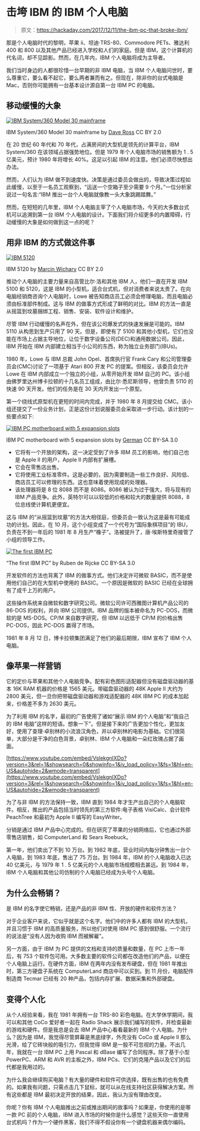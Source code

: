 # 击垮 IBM 的 IBM 个人电脑

> 原文：<https://hackaday.com/2017/12/11/the-ibm-pc-that-broke-ibm/>

那是个人电脑时代的黎明，苹果 ii、坦迪·TRS-80、Commodore PETs、雅达利 400 和 800 以及其他产品已经进入学校和人们的家庭。但是 IBM，这个计算机的代名词，却不见踪影。然而，在几年内，IBM 个人电脑将成为主导者。

我们当时身边的人都很珍惜一台早期的非 IBM 电脑，当 IBM 个人电脑问世时，要么尊重它，要么看不起它，要么两者兼而有之。但现在，除非你的台式电脑是 Mac，否则你可能拥有一台基本设计源自第一台 IBM PC 的电脑。

## 移动缓慢的大象

[![IBM System/360 Model 30 mainframe](img/020cbe4c2c6b8549c180b02395249611.png)](https://hackaday.com/wp-content/uploads/2017/12/ibm_system360_model_30.jpg)

IBM System/360 Model 30 mainframe by [Dave Ross](http://www.flickr.com/people/7153479@N07) CC BY 2.0

在 20 世纪 60 年代和 70 年代，占满房间的大型机是领先的计算平台，IBM System/360 在该领域占据强势地位。但是 1979 年个人电脑市场的销售额为 1 . 5 亿美元，预计 1980 年将增长 40%。这足以引起 IBM 的注意。他们必须尽快想出办法。

然而，人们认为 IBM 做不到速度快。决策是通过委员会做出的，导致决策过程如此缓慢，以至于一名员工观察到，“运送一个空箱子至少需要 9 个月。”一位分析家说过一句名言:“IBM 推出一台个人电脑就像教一头大象跳踢踏舞。”

然而，在短短的几年里，IBM 个人电脑主宰了个人电脑市场，今天的大多数台式机可以追溯到第一台 IBM 个人电脑的设计。下面我们将介绍更多的内置障碍，行动缓慢的大象是如何做到这一点的呢？

## 用非 IBM 的方式做这件事

[![IBM 5120](img/36a71bcbe13fe033af13b8407fe69e09.png)](https://hackaday.com/wp-content/uploads/2017/12/ibm_5120.jpg)

IBM 5120 by [Marcin Wichary](https://www.flickr.com/people/8399025@N07) CC BY 2.0

推动个人电脑的主要力量来自高管比尔·洛和其他 IBM 人，他们一直在开发 IBM 5100 和 5120，这是 IBM 的小型机，适合台式机，但对消费者来说太贵了。在向电脑经销商咨询个人电脑时，Lowe 被告知商店员工必须会修理电脑，而且电脑必须由标准部件制成。这与 IBM 的做事方式形成了鲜明的对比。IBM 的方法一直是从摇篮到坟墓捆绑工程、销售、安装、软件设计和维护。

尽管 IBM 行动缓慢的名声在外，但在该公司爆发式的快速发展是可能的。IBM 5110 从构思到生产只用了 90 天。但是，即使有了 5100 和其他小型机，它们也没能在市场上占据主导地位，让位于数字设备公司(DEC)和通用数据公司。因此，IBM 开始在 IBM 内部建立相当于小公司的东西，称为独立业务部门(IBUs)。

1980 年，Lowe 与 IBM 总裁 John Opel、首席执行官 Frank Cary 和公司管理委员会(CMC)讨论了一项基于 Atari 800 开发 PC 的提案。但相反，该委员会允许 Lowe 在 IBM 内部成立一个独立的小组，从零开始开发 IBM 自己的 PC。该小组由佛罗里达州博卡拉顿的十几名员工组成，由比尔·悉尼斯领导，他曾负责 5110 的快速 90 天开发。他们的任务是在 30 天内开发出一个原型。

第一个绕线式原型机在更短的时间内完成，并于 1980 年 8 月提交给 CMC。该小组还提交了一份业务计划，正是这份计划说服委员会采取进一步行动。该计划的一些要点如下:

[![IBM PC motherboard with 5 expansion slots](img/cf7d4eee9ae345bb2270cda3b84199c6.png)](https://hackaday.com/wp-content/uploads/2017/12/ibm_pc_motherboard_1981.jpg)

IBM PC motherboard with 5 expansion slots by [German](https://commons.wikimedia.org/wiki/User:German) CC BY-SA 3.0

*   它将有一个开放的架构，这一决定受到了许多 IBM 员工的影响，他们自己也是 Apple II 的用户，Apple II 内部有扩展槽。
*   它会在零售店出售。
*   它将使用工业标准零件。这是必要的，因为需要制造一些工作良好、风险低、商店员工可以修理的东西。这也意味着使用现成的处理器。
*   该处理器将是 8 位 8088 而不是 8086。8086 被认为过于强大，将与现有的 IBM 产品竞争。此外，英特尔可以以较低的价格和较大的数量提供 8088，8 位总线使计算机更便宜。

这与 IBM 的“从摇篮到坟墓”的方法大相径庭，但委员会一致认为这是最有可能成功的计划。因此，在 10 月，这个小组变成了一个代号为“国际象棋项目”的 IBU，负责在不到一年后的 1981 年 8 月生产“橡子”。洛被提升了，唐·埃斯特里奇接管了小组的领导工作。

[![The first IBM PC](img/2162cbd5c8f1421b8a065f26c75b2337.png)](https://hackaday.com/wp-content/uploads/2017/12/ibm_pc_5150.jpg)

“The first IBM PC” by Ruben de Rijcke CC BY-SA 3.0

开发软件的方法也背离了 IBM 的做事方式。他们决定许可微软 BASIC，而不是使用他们自己的在大型机中使用的 BASIC。一个原因是微软的 BASIC 已经在全球拥有了成千上万的用户。

这些操作系统来自微软和数字研究公司。微软公司许可西雅图计算机产品公司的 86-DOS 的权利，并向 IBM 公司提供。IBM 品牌的版本被命名为 PC-DOS，而微软的是 MS-DOS。CP/M 来自数字研究，但 IBM 以远低于 CP/M 的价格出售 PC-DOS，因此 PC-DOS 赢得了市场。

1981 年 8 月 12 日，博卡拉顿集团满足了他们的最后期限，IBM 宣布了 IBM 个人电脑。

## 像苹果一样营销

它的定价与苹果和其他个人电脑竞争。配有彩色图形适配器但没有磁盘驱动器的基本 16K RAM 机器的价格是 1565 美元。带磁盘驱动器的 48K Apple II 大约为 2800 美元，但一旦你把带磁盘驱动器和游戏适配器的 48K IBM PC 的成本加起来，价格差不多为 2630 美元。

为了利用 IBM 的名字，最初的广告使用了诸如“展示 IBM 的个人电脑”和“我自己的 IBM 电脑”这样的短语。想象一下”。但是接下来的广告更加个性化，更加友好，使用了查理·卓别林的小流浪汉角色，并以卓别林的电影为基础。它们很简单，大部分是干净的白色背景，卓别林、IBM 个人电脑和一朵红玫瑰占据了画面。

 [https://www.youtube.com/embed/VslekgnIXDo?version=3&rel=1&showsearch=0&showinfo=1&iv_load_policy=1&fs=1&hl=en-US&autohide=2&wmode=transparent](https://www.youtube.com/embed/VslekgnIXDo?version=3&rel=1&showsearch=0&showinfo=1&iv_load_policy=1&fs=1&hl=en-US&autohide=2&wmode=transparent)



为了与非 IBM 的方法保持一致，IBM 直到 1984 年才生产出自己的个人电脑软件。相反，推出的产品包括当时领先的第三方软件:电子表格 VisiCalc、会计软件 PeachTree 和最初为 Apple II 编写的 EasyWriter。

分销是通过 IBM 产品中心完成的。但在研究了苹果的分销网络后，它也通过外部零售店销售，如 ComputerLand 和 Sears Roebuck。

第一年，他们卖出了不到 10 万台。到 1982 年底，营业时间内每分钟售出一台个人电脑，到 1983 年底，售出了 75 万台。到 1984 年，IBM 的个人电脑收入已达 40 亿美元，与 1979 年 1 . 5 亿美元的个人电脑市场规模相去甚远。到 1984 年，IBM 个人电脑和其他公司仿制的个人电脑已经成为头号个人电脑。

## 为什么会畅销？

是 IBM 的名字使它畅销，还是产品的非 IBM 性、开放的硬件和软件方法？

对于企业客户来说，它似乎就是这个名字。他们中的许多人都有 IBM 的大型机，并且习惯于 IBM 的高质量服务，所以他们对使用 IBM PC 感到很舒服。一个流行的说法是“没有人因为收购 IBM 而被解雇”。

另一方面，由于 IBM 为 PC 提供的文档和支持的质量和数量，在 PC 上市一年后，有 753 个软件包可用。大多数主要的软件公司都在改造他们的产品，以便在个人电脑上运行。在硬件方面，IBM 在两年内没有发布硬盘，但在 1981 年推出时，第三方硬盘子系统在 ComputerLand 商店中可以买到。到 11 月份，电脑配件制造商 Tecmar 已经有 20 种产品，包括内存扩展、数据采集和外部硬盘。

## 变得个人化

从个人经验来看，我在 1981 年拥有一台 TRS-80 彩色电脑。在大学休学期间，我可以和其他 CoCo 爱好者一起在 Radio Shack 展示我们编写的软件，并检查最新的游戏和硬件。但是我总是会去 IBM 产品中心看看最新的 IBM 个人电脑。为什么？因为是 IBM，我觉得尽管屏幕是黑底绿字，外壳没有 CoCo 或 Apple II 那么光滑，给了它砖块般的吸引力，但我觉得 IBM 是一股不可忽视的力量。不出几年，我就在一台 IBM PC 上用 Pascal 和 dBase 编写了合同程序。除了基于小型 PowerPC、ARM 和 AVR 的主板之外，IBM PCs、它们的克隆产品以及它们的后代都是我用过的。

为什么我会继续购买电脑？有大量的硬件和软件可供选择，既有出售的也有免费的。如果我有问题，只需点击几下鼠标，就可以从在线支持社区获得解决方案。所有这些都是 IBM 最初决定开放的结果，因此，我认为没有理由改变。

你呢？你有 IBM 个人电脑推出之前或推出期间的故事吗？如果是，你使用的是哪一款 PC 前的个人电脑，IBM 进入市场的时候你是什么感觉？这些天你一直使用台式机吗？作为一个硬件黑客，我们不得不假设你有一个键盘机器来偶尔编码。